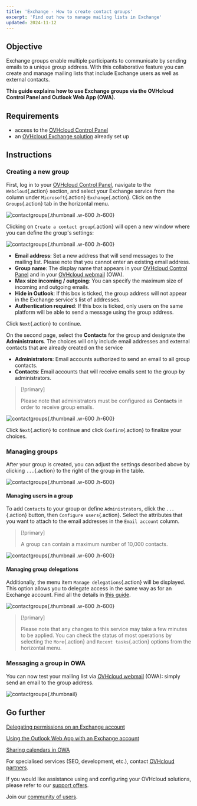 ```yaml
---
title: 'Exchange - How to create contact groups'
excerpt: 'Find out how to manage mailing lists in Exchange'
updated: 2024-11-12
---
```


<style>
.w-600 {
  max-width:600px !important;
}
.h-600 {
  max-height:600px !important;
}
</style>

## Objective

Exchange groups enable multiple participants to communicate by sending emails to a unique group address. With this collaborative feature you can create and manage mailing lists that include Exchange users as well as external contacts.

**This guide explains how to use Exchange groups via the OVHcloud Control Panel and Outlook Web App (OWA).**

## Requirements

- access to the [OVHcloud Control Panel](/links/manager)
- an [OVHcloud Exchange solution](/links/web/emails-hosted-exchange) already set up

## Instructions

### Creating a new group

First, log in to your [OVHcloud Control Panel](/links/manager), navigate to the `Webcloud`{.action} section, and select your Exchange service from the column under `Microsoft`{.action} `Exchange`{.action}. Click on the `Groups`{.action} tab in the horizontal menu.

![contactgroups](images/exchange-groups-create01.png){.thumbnail .w-600 .h-600}

Clicking on `Create a contact group`{.action} will open a new window where you can define the group's settings:

![contactgroups](images/exchange-groups-create02.png){.thumbnail .w-600 .h-600}

- **Email address**: Set a new address that will send messages to the mailing list. Please note that you cannot enter an existing email address.
- **Group name**: The display name that appears in your [OVHcloud Control Panel](/links/manager) and in your [OVHcloud webmail](/links/web/email) (OWA).
- **Max size incoming / outgoing**: You can specify the maximum size of incoming and outgoing emails.
- **Hide in Outlook**: If this box is ticked, the group address will not appear in the Exchange service's list of addresses.
- **Authentication required**: If this box is ticked, only users on the same platform will be able to send a message using the group address.

Click `Next`{.action} to continue.

On the second page, select the **Contacts** for the group and designate the **Administrators**. The choices will only include email addresses and external contacts that are already created on the service

- **Administrators**: Email accounts authorized to send an email to all group contacts.
- **Contacts**: Email accounts that will receive emails sent to the group by administrators.

> [!primary]
>
> Please note that administrators must be configured as **Contacts** in order to receive group emails.

![contactgroups](images/exchange-groups-create03.png){.thumbnail .w-600 .h-600}

Click `Next`{.action} to continue and click `Confirm`{.action} to finalize your choices.

### Managing groups

After your group is created, you can adjust the settings described above by clicking `...`{.action} to the right of the group in the table.

![contactgroups](images/exchange-groups-options01.png){.thumbnail .w-600 .h-600}

#### Managing users in a group

To add `Contacts` to your group or define `Administrators`, click the `...`{.action} button, then `Configure users`{.action}. Select the attributes that you want to attach to the email addresses in the `Email account` column.

> [!primary]
>
> A group can contain a maximum number of 10,000 contacts.

![contactgroups](images/exchange-group-options-users01.png){.thumbnail .w-600 .h-600}

#### Managing group delegations

Additionally, the menu item `Manage delegations`{.action} will be displayed. This option allows you to delegate access in the same way as for an Exchange account. Find all the details in [this guide](/pages/web_cloud/email_and_collaborative_solutions/microsoft_exchange/feature_delegation).

![contactgroups](images/exchange-groups-options-delegation01.png){.thumbnail .w-600 .h-600}

> [!primary]
>
> Please note that any changes to this service may take a few minutes to be applied. You can check the status of most operations by selecting the `More`{.action} and `Recent tasks`{.action} options from the horizontal menu.

### Messaging a group in OWA

You can now test your mailing list via [OVHcloud webmail](/links/web/email) (OWA): simply send an email to the group address.

![contactgroups](images/exchange-groups-step6.png){.thumbnail}

## Go further

[Delegating permissions on an Exchange account](/pages/web_cloud/email_and_collaborative_solutions/microsoft_exchange/feature_delegation)

[Using the Outlook Web App with an Exchange account](/pages/web_cloud/email_and_collaborative_solutions/using_the_outlook_web_app_webmail/email_owa)

[Sharing calendars in OWA](/pages/web_cloud/email_and_collaborative_solutions/using_the_outlook_web_app_webmail/owa_calendar_sharing)

For specialised services (SEO, development, etc.), contact [OVHcloud partners](/links/partner).

If you would like assistance using and configuring your OVHcloud solutions, please refer to our [support offers](/links/support).

Join our [community of users](/links/community).